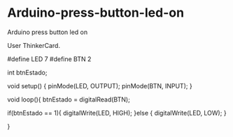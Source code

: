 # Arduino-press-button-led-on
Arduino press button led on

User ThinkerCard.

#define LED 7
#define BTN 2

int btnEstado;

void setup()
{
  pinMode(LED, OUTPUT);
  pinMode(BTN, INPUT);
}

void loop(){
  btnEstado = digitalRead(BTN);
  
  if(btnEstado == 1){
    digitalWrite(LED, HIGH);
  }else {
  	digitalWrite(LED, LOW);
  }
  
}


